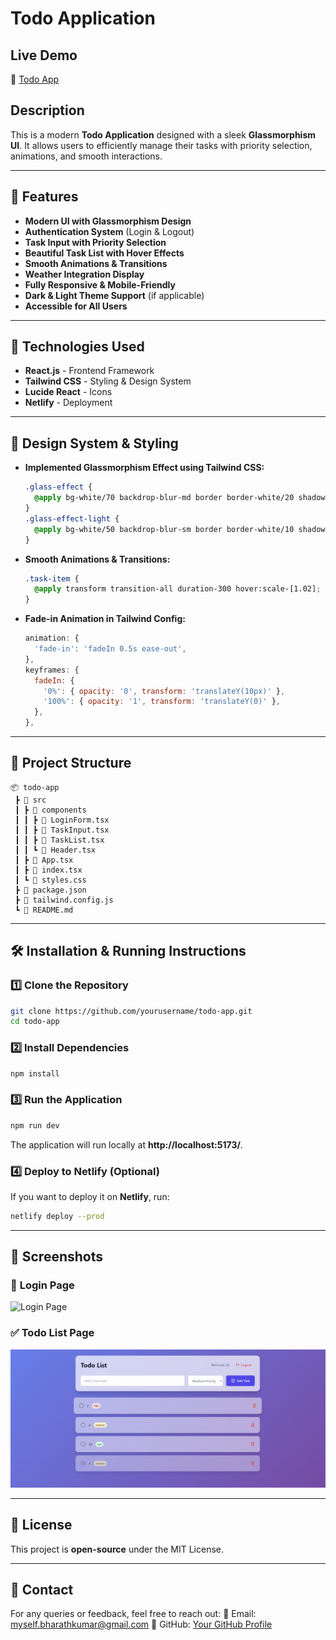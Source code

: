 # Todo Application

## Live Demo
🔗 [Todo App](https://too-do-app-bk.netlify.app/)

## Description
This is a modern **Todo Application** designed with a sleek **Glassmorphism UI**. It allows users to efficiently manage their tasks with priority selection, animations, and smooth interactions.

---

## 🚀 Features
- **Modern UI with Glassmorphism Design**
- **Authentication System** (Login & Logout)
- **Task Input with Priority Selection**
- **Beautiful Task List with Hover Effects**
- **Smooth Animations & Transitions**
- **Weather Integration Display**
- **Fully Responsive & Mobile-Friendly**
- **Dark & Light Theme Support** (if applicable)
- **Accessible for All Users**

---

## 📌 Technologies Used
- **React.js** - Frontend Framework
- **Tailwind CSS** - Styling & Design System
- **Lucide React** - Icons
- **Netlify** - Deployment

---

## 🎨 Design System & Styling
- **Implemented Glassmorphism Effect using Tailwind CSS:**
  ```css
  .glass-effect {
    @apply bg-white/70 backdrop-blur-md border border-white/20 shadow-xl;
  }
  .glass-effect-light {
    @apply bg-white/50 backdrop-blur-sm border border-white/10 shadow-lg;
  }
  ```
- **Smooth Animations & Transitions:**
  ```css
  .task-item {
    @apply transform transition-all duration-300 hover:scale-[1.02];
  }
  ```
- **Fade-in Animation in Tailwind Config:**
  ```js
  animation: {
    'fade-in': 'fadeIn 0.5s ease-out',
  },
  keyframes: {
    fadeIn: {
      '0%': { opacity: '0', transform: 'translateY(10px)' },
      '100%': { opacity: '1', transform: 'translateY(0)' },
    },
  },
  ```

---

## 📂 Project Structure
```
📦 todo-app
 ┣ 📂 src
 ┃ ┣ 📂 components
 ┃ ┃ ┣ 📜 LoginForm.tsx
 ┃ ┃ ┣ 📜 TaskInput.tsx
 ┃ ┃ ┣ 📜 TaskList.tsx
 ┃ ┃ ┗ 📜 Header.tsx
 ┃ ┣ 📜 App.tsx
 ┃ ┣ 📜 index.tsx
 ┃ ┗ 📜 styles.css
 ┣ 📜 package.json
 ┣ 📜 tailwind.config.js
 ┗ 📜 README.md
```

---

## 🛠️ Installation & Running Instructions
### 1️⃣ Clone the Repository
```sh
git clone https://github.com/yourusername/todo-app.git
cd todo-app
```
### 2️⃣ Install Dependencies
```sh
npm install
```
### 3️⃣ Run the Application
```sh
npm run dev
```
The application will run locally at **http://localhost:5173/**.

### 4️⃣ Deploy to Netlify (Optional)
If you want to deploy it on **Netlify**, run:
```sh
netlify deploy --prod
```

---

## 📸 Screenshots
### 🌟 **Login Page**
![Login Page](https://github.com/i-am-bharathkumar/Todo-app/blob/main/images/Screenshot%2025-03-07%194813.png)
### ✅ **Todo List Page**
![Todo List](https://github.com/i-am-bharathkumar/Todo-app/blob/main/images/Screenshot%202025-03-07%20183818.png)

---

## 📜 License
This project is **open-source** under the MIT License.

---

## 📧 Contact
For any queries or feedback, feel free to reach out:
📩 Email: myself.bharathkumar@gmail.com
📌 GitHub: [Your GitHub Profile](https://github.com/i-am-bharathkumar)

